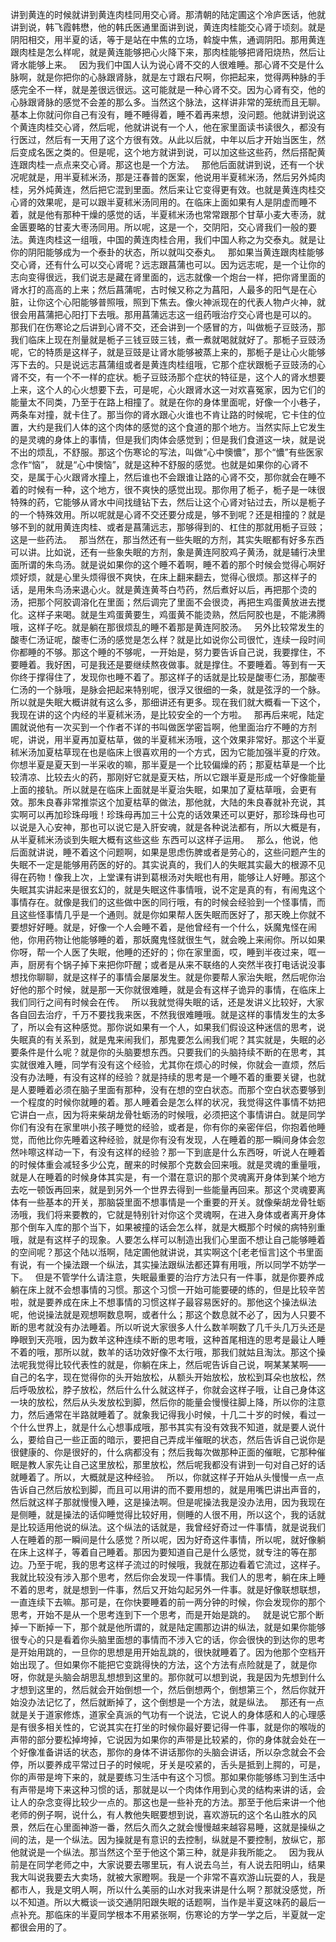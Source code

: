 讲到黄连的时候就讲到黄连肉桂同用交心肾。那清朝的陆定圃这个冷庐医话，他就讲到说，韩飞霞韩懋，他的韩氏医通里面讲到说，黄连肉桂能交心肾于顷刻。就是阴阳相交，用半夏的话，等于是站在中焦的立场，斡旋中焦，通调阴阳。那用黄连跟肉桂是怎么样呢，就是黄连能够把心火降下来，那肉桂能够把肾阳烧热，然后让肾水能够上来。
 
因为我们中国人认为说心肾不交的人很难睡。那心肾不交是什么脉啊，就是你把你的心脉跟肾脉，就是左寸跟右尺啊，你把起来，觉得两种脉的手感完全不一样，就是差很远很远。这可能就是一种心肾不交。因为心肾有交，他的心脉跟肾脉的感觉不会差的那么多。当然这个脉法，这样讲非常的笼统而且无聊。基本上你就问你自己有没有，睡不睡得着，睡不着再来想，没问题。他就讲到说这个黄连肉桂交心肾，然后呢，他就讲说有一个人，他在家里面读书读很久，都没有行医过，然后有一天用了这个方很有效。从此以后就，中年以后才开始当医生，然后变成名医之类的。但是呢，这个地方就讲到说，可以加这些这些药，然后搭配黄连跟肉桂一点点来交心肾。那这也是一个方法。
 
那他后面就讲到说，还有一个状况呢就是，用半夏秫米汤，那是汪春普的医案，他说用半夏秫米汤，然后另外炖肉桂，另外炖黄连，然后把它混到里面。然后来让它变得更有效。也就是黄连肉桂交心肾的效果呢，是可以跟半夏秫米汤同用的。在临床上面如果有人是阴虚而睡不着，就是他有那种干燥的感觉的话，半夏秫米汤也常常跟那个甘草小麦大枣汤，就金匮要略的甘麦大枣汤同用。所以呢，这是一个，交阴阳，交心肾我们一般的要法。黄连肉桂这一组哦，中国的黄连肉桂合用，我们中国人称之为交泰丸。就是让你的阴阳能够成为一个泰卦的状态，所以就叫交泰丸。
 
那如果当黄连跟肉桂能够交心肾，还有什么可以交心肾呢？远志跟菖蒲也可以。因为远志呢，是一个让你的志向变得很远，我们说志是藏在肾里面的，远志就像一个炮台一样，把你肾里面的肾水打的高高的上来；然后菖蒲呢，古时候又称之为菖阳，人最多的阳气是在心脏，让你这个心阳能够普照哦，照到下焦去。像火神派现在的代表人物卢火神，就很会用菖蒲把心阳打下去哦。那用菖蒲远志这一组药哦治疗交心肾也是可以的。
 
那我们在伤寒论之后讲到心肾不交，还会讲到一个感冒的方，叫做栀子豆豉汤，那我们临床上现在剂量就是栀子三钱豆豉三钱，煮一煮就喝就就好了。那栀子豆豉汤呢，它的特质是这样子，就是豆豉是让肾水能够被蒸上来的，那栀子是让心火能够泻下去的。只是说远志菖蒲组或者是黄连肉桂组哦，它那个症状跟栀子豆豉汤的心肾不交，有一个不一样的症状。栀子豆豉汤那个症状的特征是，这个人的肾水想要上来，这个人的心火想要下去，可是呢，心火跟肾水这一对欢喜冤家，因为它们的能量太不同类，乃至于在路上相撞了。就是在你的身体里面呢，好像一个小巷子，两条车对撞，就卡住了。那当你的肾水跟心火谁也不肯让路的时候呢，它卡住的位置，大约是我们人体的这个肉体的感觉的这个食道的那个地方。当然实际上它发生的是灵魂的身体上的事情，但是我们肉体会感觉到；但是我们食道这一块，就是说不出的烦乱，不舒服。那这个伤寒论的写法，叫做“心中懊憹”，那个“憹”有些医家念作“恼”， 就是“心中懊恼”，就是这种不舒服的感觉。也就是如果你的心肾不交，是属于心火跟肾水撞上，然后谁也不会跟谁让路的心肾不交，那你就会在睡不着的时候有一种，这个地方，很不爽快的感觉出现。那你用了栀子，栀子是一味很特殊的药，它能够从肾水中间找缝钻下去，然后让这个心肾对钻过去，所以是栀子的一个特殊效用。所以呢就是心肾不交还要分成是，够不到呢？还是相撞的？就是够不到的就用黄连肉桂、或者是菖蒲远志，那够得到的、杠住的那就用栀子豆豉；这是一些药法。
 
那当然在，那当然还有一些失眠的方剂，其实失眠都有好多东西可以讲。比如说，还有一些象失眠的方剂，象是黄连阿胶鸡子黄汤，就是辅行决里面所谓的朱鸟汤。就是说如果你的这个睡不着啊，睡不着的那个时候会觉得心啊好烦好烦，就是心里头烦得很不爽快，在床上翻来翻去，觉得心很烦。那这样子的话，是用朱鸟汤来退心火。就是黄连黄芩白芍药，然后煮好以后，再把那个烫的汤，把那个阿胶调溶化在里面；然后调完了里面不会很烫，再把生鸡蛋黄放进去搅化。这样子来喝。就是生鸡蛋黄要生，鸡蛋黄不能烫熟，然后阿胶也是，不能沸腾哦，这样子吃。就是躺在那很烦乱的睡不着那是黄连阿胶汤。
 
另外比较常发生的酸枣仁汤证呢，酸枣仁汤的感觉是怎么样？就是比如说你公司很忙，连续一段时间你都睡的不够。那这个睡的不够呢，一开始是，努力要告诉自己说，我要撑住，不要睡着。我好困，可是我还是要继续熬夜做事。就是撑住。不要睡着。等到有一天你终于撑得住了，发现你也睡不着了。那这样子的话就是比较是酸枣仁汤，那酸枣仁汤的一个脉哦，是脉会把起来特别呢，很浮又很细的一条，就是弦浮的一个脉。所以就是失眠大概讲就有这么多，那细讲还有更多。现在我们就大概看一下这个，我现在讲的这个内经的半夏秫米汤，是比较安全的一个方啦。
 
那再后来呢，陆定圃就说他有一次买到一个作者不详的书叫做医学密旨啊，他里面治疗不睡的方剂呢，讲说，用半夏再加夏枯草，做的半夏秫米汤哦，这个效果非常好。那这个半夏秫米汤加夏枯草现在也是临床上很喜欢用的一个方式，因为它能加强半夏的疗效。你想半夏是夏天到一半采收的嘛，那半夏是一个比较偏燥的药；那夏枯草是一个比较清凉、比较去火的药，那刚好它就是夏天枯，所以它跟半夏是形成一个好像能量上面的接轨。所以就是在临床上面就是半夏治失眠，如果加了夏枯草哦，会更有效。那朱良春非常推崇这个加夏枯草的做法，那他就，大陆的朱良春就补充说，其实啊可以再加珍珠母哦！珍珠母再加三十公克的话效果还可以更好，那珍珠母也可以说是入心安神，那也可以说它是入肝安魂，就是各种说法都有，所以大概是有，从半夏秫米汤谈到失眠大概有这些这些  东西可以这样子运用。
 
那么，他说，他后面就讲说，睡不着这个问题啊，如果是思虑伤脾或者是劳心的，这些问题产生的失眠不一定是能够用药医的好的。其实说真的，我们人的失眠其实最大的根源不见得在药物！像我上次，上堂课有讲到葛根汤对失眠也有用，能够让人好睡。那这个失眠其实讲起来是很玄幻的，就是失眠这件事情哦，说不定是真的有，有闹鬼这个事情存在。就像是我们的这些做中医的同行哦，有的时候会经验到一个怪事情，而且这些怪事情几乎是一个通则。就是你如果帮人医失眠而医好了，那天晚上你就不要想好好睡。就是，好像一个人会睡不着，是他曾经有一个什么，妖魔鬼怪在闹他，你用药物让他能够睡的着，那妖魔鬼怪就很生气，就会晚上来闹你。所以如果你呀，帮一个人医了失眠，他睡的还好的；你在家里面，哎，睡到半夜过来，哐一声，厨房有个锅子掉下来把你吓醒；或者是从来不联络的人突然半夜打电话说没事想找你聊聊，就是这样子的事情会屡屡发生。就是你要帮人家治失眠，然后呢你治好他的那个时候，就是那一天你就很难睡，就是会有这样子诡异的事情，在临床上我们同行之间有时候会在传。
 
所以我就觉得失眠的话，还是发讲义比较好，大家各自回去治疗，千万不要找我来医，不然我很难睡哦。就是这样的事情发生的太多了，所以会有这种感觉。那你说如果有一个人，如果我们假设这种迷信的思考，说失眠真的有关系到，就是鬼来闹我们，那鬼要怎么闹我们呢？其实就是，失眠的必要条件是什么呢？就是你的头脑要想东西。只要我们的头脑持续不断的在思考，其实就很难入睡，同学有没有这个经验，尤其你在烦心的时候，你就会一直烦，然后没有办法睡，有没有这样的经验？就是持续的思考是一个睡不着的重要关键，也就是人要睡着必须在脑子里面有那种，没有在想的空白状态。而那个空白状态要够到一个程度的时候你就睡的着。那人睡着会是怎么样的状况，我觉得这件事情不妨把它讲白一点，因为将来柴胡龙骨牡蛎汤的时候哦，必须把这个事情讲白。就是同学你们有没有在家里哄小孩子睡觉的经验，或者是，你有你的亲密伴侣，你抱着他睡觉，而他比你先睡着这种经验，就是你有没有发现，人在睡着的那一瞬间身体会忽然咔嚓这样动一下，有没有这样的经验？那一下到底是什么东西呀，听说人在睡着的时候体重会减轻多少公克，醒来的时候那个克数会回来哦。就是灵魂的重量哦，就是人在睡着的时候身体其实是，有一个潜在意识的那个灵魂离开身体到某个地方去吃一顿饭再回来，就是到另外一个世界去得到一些能量再回来。那这个灵魂要离体有一些基本的开关，那脑袋里面不想事情是一个重要的开关。就像柴胡龙骨牡蛎汤哦，我们将来要教的，它就是特别针对你这个灵魂啊，在进入身体或者离开身体那个倒车入库的那个当下，如果被撞的话会怎么样，就是大概那个时候的病特别重哦，就是有这样子的现象。人要怎么样可以制造出我们心里面不想让自己能够睡着的空间呢？那这个陆以湉啊，陆定圃他就讲说，其实啊这个[老老恒言]这个书里面有说，有一个操法跟一个纵法，其实操法跟纵法都还算有用哦，所以同学不妨学一下。
 
但是不管学什么请注意，失眠最重要的治疗方法只有一件事，就是你要养成躺在床上就不会想事情的习惯。那这个习惯一开始可能要硬的练的，但是比较辛苦啦，就是要养成在床上不想事情的习惯这样子最容易医好的。那他这个操法纵法呢，他说操法就是观想啊数息啊，或者什么；那这个数息就不必了，因为人只要不断的思考就没有办法睡着。所以听说大家很多人什么数羊啊数了几千头几万头还是睁眼到天亮哦，因为数羊这种连续不断的思考哦，这种首尾相连的思考是最让人睡不着的哦，那所以就，数羊的话功效好像不太行哦，那我们就姑且淘汰。那这个操法呢我觉得比较代表性的就是，你躺在床上，然后呢告诉自己说，啊某某某啊——自己的名字，现在觉得你的头开始放松，从额头开始放松，放松到耳朵也放松，然后呼吸放松，脖子放松，然后什么什么就这样子，你就会这样子哦，让自己身体这一块的放松，然后从头发放松到脚，然后你的能量会慢慢往脚上降，所以你的注意力，然后通常在半路就睡着了。就象我记得我小时候，十几二十岁的时候，看过一个什么世界上，就是什么心想事成哦，那书其实有没有效我不知道，就是要人说什么，要给自己一些正面的暗示，要把自己弄成半催眠的状态，然后告诉自己说你是很健康的、你是很好的，什么病都没有；然后我每次做那种正面的催眠，它那种催眠是教人家先让自己这里放松，那里放松，然后呢我都没有讲到一句对自己好的话就睡着了。所以，大概就是这种经验。
 
所以，你就这样子开始从头慢慢一点一点告诉自己然后放松到脚，而且可以用讲的而不要用想的，就是用嘴巴讲出声音的，然后就这样子那就慢慢入睡，这是操法啊。但是呢操法我是没办法用，因为我现在是侧睡，就是操法的话仰睡觉得比较好用，侧睡的人很不用，所以这个，我的话就是比较适用他说的纵法。这个纵法的话就是，我曾经好奇过一件事情，就是说我们人在睡着的那一瞬间是什么感觉？所以呢，因为好奇这件事情，所以呢，就好像躺在床上这样子，等着自己睡着。那因为要知道自己是什么感觉，就专注的等在那边。乃至于呢，我的思考这样子流过的时候哦，我就在那边看着它流过，这样子。我就比较没有涉入那个思考，然后你会发现一件事情。我们人的思考，躺在床上睡不着的思考，就是想到一件事，然后又开始勾起另外一件事。就是好像联想联想，一直连续下去嘛。那可是，在你快要睡着的前一两分钟的时候，你会发现你的那个思考，开始不是从一个思考连到下一个思考，而是开始是跳的。
 
就是说它那个断掉一下断掉一下，那个就是他所谓的，就是陆定圃那边讲的纵法，就是如果你能够很专心的只是看着你头脑里面想的事情而不涉入它的话，你会很快的到达你的思考是开始用跳的，一旦你的思想是用开始乱跳的，很快就睡着了。因为他那个空档开始出现了。但如果你不能把它变跳得快的方法，这个方法有点险就是了，就是你呀，你就是头脑会胡思乱想想到这里的。那你就可以想到说，我是因为先想到什么才想到这里的，然后就会开始倒想一个，然后倒想两个，倒想第三个，然后你就开始没办法记忆了，然后就断掉了，这个倒想是一个方法，就是纵法。
 
那还有一点就是关于道家修炼，道家全真派的气功有一个说法，它说人的身体感和人的心理感是有很多相关性的，它说其实在打坐的时候你最好要记得一件事，就是你的喉咙的声带的部分要松掉垮掉，它说因为如果你的声带是比较紧的，你的身体就会处在一个好像准备讲话的状态，那你的身体不讲话那你的头脑会讲话，所以杂念就会不会停，所以要养成平常过日子的时候呢，牙关是咬紧的，舌头是抵到上腭的，可是，你的声带是垮下来的，就是要练习生活中有这个习惯。那如果你能够练习到生活中有声带是垮下来这种习惯的话，那就是以一个肉体作用到心灵的结构来讲的话，会让人的杂念变得比较少一点的。那这也是一些补充的方法。那至于他后来讲一个他老师的例子啊，说什么，有人教他失眠要想到说，喜欢游玩的这个名山胜水的风景，然后在心里面神游一番，然后久而久之就会慢慢越来越容易睡，这就是操纵之间的法，是一个纵法。因为操就是有意识的去控制，纵就是不要控制，放纵它，那他就说是一个纵法。那当然这个至于他这个第三种，就是非我所能之。
 
因为我从前是在同学老师之中，大家说要去哪里玩，有人说去乌兰，有人说去阳明山，结果我大叫说我要去大卖场，就被大家瞪啊。我是一个非常不喜欢游山玩耍的人，我是都市人，我是文明人啊，所以什么美丽的山水对我来讲是什么啊？那就没感觉，所以不知道。所以大概谈一谈交通阴阳跟失眠的话题啊，当作是半夏这味药的最后一点补充。那临床的半夏同学根本不用紧张啊，伤寒论的方学一学之后，半夏就一定都很会用的了。
